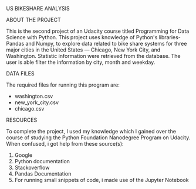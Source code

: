 US BIKESHARE ANALYSIS

ABOUT THE PROJECT

This is the second project of an Udacity course titled Programming for Data Science with Python. This project uses knowledge of Python's libraries- Pandas and Numpy, to explore data related to bike share systems for three major cities in the United States — Chicago, New York City, and Washington. Statistic information were retrieved from the database. The user is able filter the information by city, month and weekday.


DATA FILES

The required files for running this program are:
* washington.csv
* new_york_city.csv
* chicago.csv


RESOURCES

To complete the project, I used my knowledge which I gained over the course of studying the Python Foundation Nanodegree Program on Udacity. When confused, i got help from these source(s):

1. Google
2. Python documentation
3. Stackoverflow
4. Pandas Documentation
5. For running small snippets of code, i made use of the Jupyter Notebook
